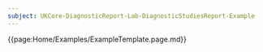 ```yaml
---
subject: UKCore-DiagnosticReport-Lab-DiagnosticStudiesReport-Example
---
```

{{page:Home/Examples/ExampleTemplate.page.md}}